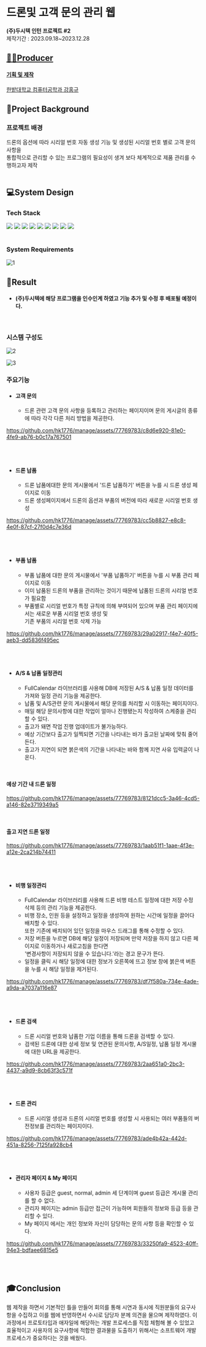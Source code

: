 # 드론및 고객 문의 관리 웹
**(주)두시텍 인턴 프로젝트 #2**
<br>
제작기간 : 2023.09.18~2023.12.28

## <u>👨‍🔧Producer
 #### 기획 및 제작

한밭대학교 컴퓨터공학과 강홍규


	

## </u> 🧐Project Background
<h3>프로젝트 배경</h3>
드론의 옵션에 따라 시리얼 번호 자동 생성 기능 및 생성된 시리얼 번호 별로 고객 문의사항을 <br> 통합적으로 관리할 수 있는 프로그램의 필요성이 생겨 보다 체계적으로 제품 관리를 수행하고자 제작

  <br>
  <br>
  
## 💻System Design

<h3> Tech Stack </h3>
<div align="left">
<img src="https://img.shields.io/badge/Java-007396?style=flat&logo=Conda-Forge&logoColor=white" />
<img src="https://img.shields.io/badge/Spring-6DB33F?style=flat&logo=Spring&logoColor=white" />
	<img src="https://img.shields.io/badge/Gradle-02303A?style=flat&logo=gradle&logoColor=white" />
  <img src="https://img.shields.io/badge/Intellij%20IDE-000000?style=flat&logo=intellijidea&logoColor=white" />
	<img src="https://img.shields.io/badge/Tomcat-F8DC75?style=flat&logo=ApacheTomcat&logoColor=white" />
	<img src="https://img.shields.io/badge/GitHub-181717?style=flat&logo=GitHub&logoColor=white" />
  <img src="https://img.shields.io/badge/html5-E34F26?style=flat&logo=html5&logoColor=white" />
		<img src="https://img.shields.io/badge/css3-1572B6?style=flat&logo=css3&logoColor=white" />
		<img src="https://img.shields.io/badge/javascript-F7DF1E?style=flat&logo=javascript&logoColor=white" />
</div>
<br>

### System Requirements

![1](https://github.com/hk1776/manage/assets/77769783/f70816d8-2a2c-45e3-95c6-7de1e9ae80a4)


## 📲Result

- #### (주)두시텍에 해당 프로그램을 인수인계 하였고 기능 추가 및 수정 후 배포될 예정이다.
<br>

   ### 시스템 구성도
![2](https://github.com/hk1776/manage/assets/77769783/acbc98d2-ac73-43a6-9413-8c8cfd2451fa)


![3](https://github.com/hk1776/manage/assets/77769783/cf4808c9-6d88-435a-a448-e6f2987038a8)


  ### 주요기능
   - #### 고객 문의 
      - 드론 관련 고객 문의 사항을 등록하고 관리하는 페이지이며 문의 게시글의 종류에 따라 각각 다른 처리 방법을 제공한다.<br>
      

https://github.com/hk1776/manage/assets/77769783/c8d6e920-81e0-4fe9-ab76-b0c17a767501



<br><br>
 - #### 드론 납품
      - 드론 납품에대한 문의 게시물에서 '드론 납품하기' 버튼을 누를 시 드론 생성 페이지로 이동
      - 드론 생성페이지에서 드론의 옵션과 부품의 버전에 따라 새로운 시리얼 번호 생성<br>


https://github.com/hk1776/manage/assets/77769783/cc5b8827-e8c8-4e0f-87cf-27f0d4c7e36d



<br><br>
 - #### 부품 납품
      - 부품 납품에 대한 문의 게시물에서 '부품 납품하기' 버튼을 누를 시 부품 관리 페이지로 이동
      - 이미 납품된 드론의 부품을 관리하는 것이기 때문에 납품된 드론의 시리얼 번호가 필요함
      - 부품별로 시리얼 번호가 특정 규칙에 의해 부여되어 있으며 부품 관리 페이지에서는 새로운 부품 시리얼 번호 생성 및 <br> 기존 부품의 시리얼 번호 삭제 가능  <br>
      


https://github.com/hk1776/manage/assets/77769783/29a02917-f4e7-40f5-aeb3-dd5836f495ec




<br><br>
  - #### A/S & 납품 일정관리
      - FullCalendar 라이브러리를 사용해 DB에 저장된 A/S & 납품 일정 데이터를 가져와 일정 관리 기능을 제공한다.
      - 납품 및 A/S관련 문의 게시물에서 해당 문의를 처리할 시 이동하는 페이지이다.
      - 매일 해당 문의사항에 대한 작업이 얼마나 진행됐는지 작성하여 스케중을 관리할 수 있다.
      - 출고가 돼면 작업 진행 업데이트가 불가능하다.
      - 예상 기간보다 출고가 일찍되면 기간을 나타내는 바가 출고된 날짜에 맞춰 줄어든다.
      - 출고가 지연이 되면 붉은색의 기간을 나타내는 바와 함께 지연 사유 입력글이 나온다.

<br>
<h4>예상 기간 내 드론 일정 </h4>

https://github.com/hk1776/manage/assets/77769783/8121dcc5-3a46-4cd5-a146-82e3719349a5

<br>
<h4> 출고 지연 드론 일정 </h4>


https://github.com/hk1776/manage/assets/77769783/1aab51f1-1aae-4f3e-a12e-2ca214b74411



<br><br>
  - #### 비행 일정관리
      - FullCalendar 라이브러리를 사용해 드론 비행 테스트 일정에 대한 저장 수정 삭제 등의 관리 기능을 제공한다.
      - 비행 장소, 인원 등을 설정하고 일정을 생성하여 원하는 시간에 일정을 끌어다 배치할 수 있다. <br> 또한 기존에 배치되어 있던 일정을 마우스 드래그를 통해 수정할 수 있다.
      - 저장 버튼을 누르면 DB에 해당 일정이 저장되며 만약 저장을 하지 않고 다른 페이지로 이동하거나 새로고침을 한다면 <br> '변경사항이 저장되지 않을 수 있습니다.'라는 경고 문구가 뜬다.
      - 일정을 클릭 시 해당 일정에 대한 정보가 오른쪽에 뜨고 정보 창에 붉은색 버튼을 누를 시 해당 일정을 제거된다.<br>


https://github.com/hk1776/manage/assets/77769783/df7f580a-734e-4ade-a9da-a7037a116e87



<br><br>
 - #### 드론 검색
      - 드론 시리얼 번호와 납품한 기업 이름을 통해 드론을 검색할 수 있다.
      - 검색된 드론에 대한 상세 정보 및 연관된 문의사항, A/S일정, 납품 일정 게시물에 대한 URL을 제공한다.<br>
      

https://github.com/hk1776/manage/assets/77769783/2aa651a0-2bc3-4437-a9d9-8cb63f3c571f



<br><br>
 - #### 드론 관리
      - 드론 시리얼 생성과 드론의 시리얼 번호를 생성할 시 사용되는 여러 부품들의 버전정보를 관리하는 페이지이다.  <br>
      

https://github.com/hk1776/manage/assets/77769783/ade4b42a-442d-451a-8256-7125fa928cb4


<br><br>
 - #### 관리자 페이지 & My 페이지
      - 사용자 등급은 guest, normal, admin 세 단계이며 guest 등급은 게시물 관리를 할 수 없다.
      - 관리자 페이지는 admin 등급만 접근이 가능하며 회원들의 정보와 등급 등을 관리할 수 있다.
      - My 페이지 에서는 개인 정보와 자신이 담당하는 문의 사항 등을 확인할 수 있다.  <br>

https://github.com/hk1776/manage/assets/77769783/33250fa9-4523-40ff-94e3-bdfaee6815e5


<br><br>

  ## 🎓Conclusion
   웹 제작을 하면서 기본적인 틀을 만들어 회의를 통해 시연과 동시에 직원분들의 요구사항을 수집하고 이를 웹에 반영하면서 수시로 담당자 분께 의견을 물으며 제작하였다.
   이 과정에서 프로토타입과 애자일에 해당하는 개발 프로세스를 직접 체험해 볼 수 있었고 효율적이고 사용자의 요구사항에 적합한 결과물을 도출하기 위해서는 소프트웨어 개발프로세스가 중요하다는 것을 배웠다.
  
<br><br>
